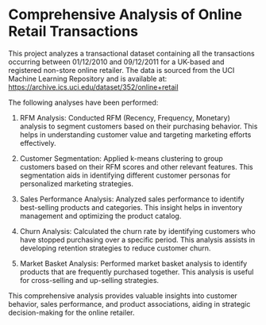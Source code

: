 # Comprehensive Analysis of Online Retail Transactions

This project analyzes a transactional dataset containing all the transactions occurring between 01/12/2010 and 09/12/2011 for a UK-based and registered non-store online retailer. The data is sourced from the UCI Machine Learning Repository and is available at: https://archive.ics.uci.edu/dataset/352/online+retail

The following analyses have been performed:

1. RFM Analysis: Conducted RFM (Recency, Frequency, Monetary) analysis to segment customers based on their purchasing behavior. This helps in understanding customer value and targeting marketing efforts effectively.

2. Customer Segmentation: Applied k-means clustering to group customers based on their RFM scores and other relevant features. This segmentation aids in identifying different customer personas for personalized marketing strategies.

3. Sales Performance Analysis: Analyzed sales performance to identify best-selling products and categories. This insight helps in inventory management and optimizing the product catalog.

4. Churn Analysis: Calculated the churn rate by identifying customers who have stopped purchasing over a specific period. This analysis assists in developing retention strategies to reduce customer churn.

5. Market Basket Analysis: Performed market basket analysis to identify products that are frequently purchased together. This analysis is useful for cross-selling and up-selling strategies.

This comprehensive analysis provides valuable insights into customer behavior, sales performance, and product associations, aiding in strategic decision-making for the online retailer.
